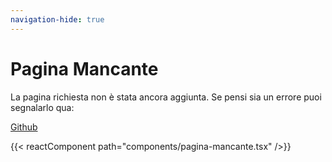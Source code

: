 ```yaml
---
navigation-hide: true
---
```


# Pagina Mancante

La pagina richiesta non è stata ancora aggiunta. Se pensi sia un errore puoi
segnalarlo qua:

[Github](https://github.com/n1xx1/pfitdb/issues)

{{< reactComponent path="components/pagina-mancante.tsx" />}}
